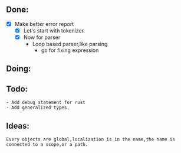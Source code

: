 ## Done:
- [x] Make better error report
    - [x] Let's start with tokenizer.
    - [x] Now for parser
        - Loop based parser,like parsing
            - go for fixing expression
 

## Doing:

       
## Todo:
    - Add debug statement for rust
    - Add generalized types,


## Ideas:
    Every objects are global,localization is in the name,the name is connected to a scope,or a path.

